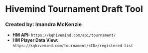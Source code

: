 # Hivemind Tournament Draft Tool

### Created by: Imandra McKenzie

- **HM API:** `https://kqhivemind.com/api/tournament/`
- **HM Player Data View:** `https://kqhivemind.com/tournament/<ID>/registered-list`
